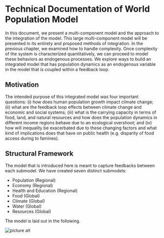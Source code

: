 # Technical Documentation of World Population Model

In this document, we present a multi-component model and the approach to the integration of the model.  This large multi-component model will be presented in its entirety and proposed methods of integration.  In the previous chapter, we examined how to handle complexity.  Once complexity of the system is characterized quantitatively, we can proceed to model these behaviors as endogenous processes.  We explore ways to build an integrated model that has population dynamics as an endogenous variable in the model that is coupled within a feedback loop.

## Motivation

The intended purpose of this integrated model was four important questions: (i) how does human population growth impact climate change; (ii) what are the feedback loop effects between climate change and economic and social systems; (iii) what is the carrying capacity in terms of food, land, and natural resources and how does the population dynamics in different income regions behave due to an ecological overshoot; and (iv) how will inequality be exacerbated due to these changing factors and what kind of implications does that have on public health (e.g. disparity of food access during to famines).

## Structural Framework

The model that is introduced here is meant to capture feedbacks between each submodel.  We have created seven distinct submodels: 

* Population (Regional)
* Economy (Regional)
* Health and Education (Regional)
* Food (Global)
* Climate (Global)
* Water (Global)
* Resources (Global)

The model is laid out in the following. 

![picture alt](http://www.brightlightpictures.com/assets/images/portfolio/thethaw_header.jpg)